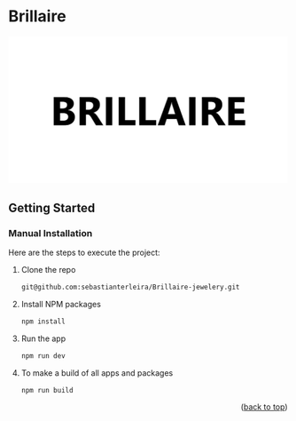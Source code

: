 # Brillaire 
<div align="center">
 <img src="public/banner-metatag.png" >
</div>

<!-- GETTING STARTED -->
## Getting Started

### Manual Installation

Here are the steps to execute the project:

1. Clone the repo

   ```sh
   git@github.com:sebastianterleira/Brillaire-jewelery.git
   ```
   
2. Install NPM packages

   ```sh
   npm install
   ```
   
3. Run the app

   ```sh
   npm run dev
   ```
   
4. To make a build of all apps and packages

   ```sh
   npm run build
   ```
   

<p align="right">(<a href="#readme-top">back to top</a>)</p>
